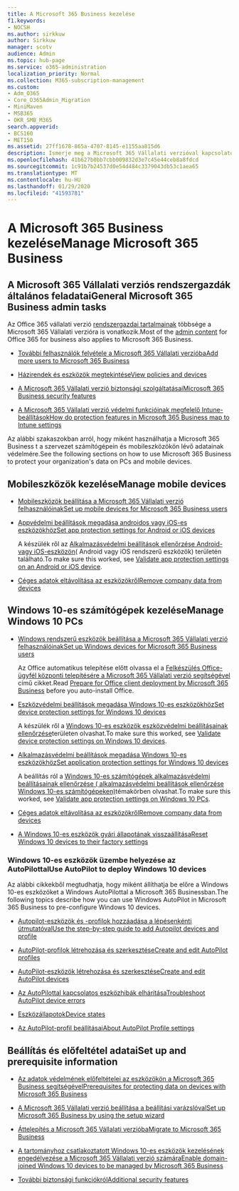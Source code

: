 ```yaml
---
title: A Microsoft 365 Business kezelése
f1.keywords:
- NOCSH
ms.author: sirkkuw
author: Sirkkuw
manager: scotv
audience: Admin
ms.topic: hub-page
ms.service: o365-administration
localization_priority: Normal
ms.collection: M365-subscription-management
ms.custom:
- Adm_O365
- Core_O365Admin_Migration
- MiniMaven
- MSB365
- OKR_SMB_M365
search.appverid:
- BCS160
- MET150
ms.assetid: 27ff1678-865a-4707-8145-e1155aa815d6
description: Ismerje meg a Microsoft 365 Vállalati verzióval kapcsolatos rendszergazdai feladatok, a mobileszközök, a Windows 10-es számítógépek és számos ilyen feladat kezelését.
ms.openlocfilehash: 41b627b0bb7cbb009832d3e7c45e44ceb8a8fdcd
ms.sourcegitcommit: 1c91b7b24537d0e54d484c3379043db53c1aea65
ms.translationtype: MT
ms.contentlocale: hu-HU
ms.lasthandoff: 01/29/2020
ms.locfileid: "41593781"
---
```

# <a name="manage-microsoft-365-business"></a><span data-ttu-id="9f2ee-103">A Microsoft 365 Business kezelése</span><span class="sxs-lookup"><span data-stu-id="9f2ee-103">Manage Microsoft 365 Business</span></span>

## <a name="general-microsoft-365-business-admin-tasks"></a><span data-ttu-id="9f2ee-104">A Microsoft 365 Vállalati verziós rendszergazdák általános feladatai</span><span class="sxs-lookup"><span data-stu-id="9f2ee-104">General Microsoft 365 Business admin tasks</span></span>

<span data-ttu-id="9f2ee-105">Az Office 365 vállalati verzió [rendszergazdai tartalmainak](https://docs.microsoft.com/office365/admin/admin-home) többsége a Microsoft 365 Vállalati verzióra is vonatkozik.</span><span class="sxs-lookup"><span data-stu-id="9f2ee-105">Most of the [admin content](https://docs.microsoft.com/office365/admin/admin-home) for Office 365 for business also applies to Microsoft 365 Business.</span></span>

- [<span data-ttu-id="9f2ee-106">További felhasználók felvétele a Microsoft 365 Vállalati verzióba</span><span class="sxs-lookup"><span data-stu-id="9f2ee-106">Add more users to Microsoft 365 Business</span></span>](add-users-m365b.md)
    
- [<span data-ttu-id="9f2ee-107">Házirendek és eszközök megtekintése</span><span class="sxs-lookup"><span data-stu-id="9f2ee-107">View policies and devices</span></span>](view-policies-and-devices.md)
    
- [<span data-ttu-id="9f2ee-108">A Microsoft 365 Vállalati verzió biztonsági szolgáltatásai</span><span class="sxs-lookup"><span data-stu-id="9f2ee-108">Microsoft 365 Business security features</span></span>](security-features.md)
    
- [<span data-ttu-id="9f2ee-109">A Microsoft 365 Vállalati verzió védelmi funkcióinak megfelelő Intune-beállítások</span><span class="sxs-lookup"><span data-stu-id="9f2ee-109">How do protection features in Microsoft 365 Business map to Intune settings</span></span>](map-protection-features-to-intune-settings.md)
    
<span data-ttu-id="9f2ee-110">Az alábbi szakaszokban arról, hogy miként használhatja a Microsoft 365 Business t a szervezet számítógépein és mobileszközökön lévő adatainak védelmére.</span><span class="sxs-lookup"><span data-stu-id="9f2ee-110">See the following sections on how to use Microsoft 365 Business to protect your organization's data on PCs and mobile devices.</span></span>
  
## <a name="manage-mobile-devices"></a><span data-ttu-id="9f2ee-111">Mobileszközök kezelése</span><span class="sxs-lookup"><span data-stu-id="9f2ee-111">Manage mobile devices</span></span>

- [<span data-ttu-id="9f2ee-112">Mobileszközök beállítása a Microsoft 365 Vállalati verzió felhasználóinak</span><span class="sxs-lookup"><span data-stu-id="9f2ee-112">Set up mobile devices for Microsoft 365 Business users</span></span>](set-up-mobile-devices.md)
    
- [<span data-ttu-id="9f2ee-113">Appvédelmi beállítások megadása androidos vagy iOS-es eszközökhöz</span><span class="sxs-lookup"><span data-stu-id="9f2ee-113">Set app protection settings for Android or iOS devices</span></span>](app-protection-settings-for-android-and-ios.md)
    
    <span data-ttu-id="9f2ee-114">A készülék ről az [Alkalmazásvédelmi beállítások ellenőrzése Android- vagy iOS-eszközön](validate-settings-on-android-or-ios.md)( Android vagy iOS rendszerű eszközök) területén található.</span><span class="sxs-lookup"><span data-stu-id="9f2ee-114">To make sure this worked, see [Validate app protection settings on an Android or iOS device](validate-settings-on-android-or-ios.md).</span></span> 
    
- [<span data-ttu-id="9f2ee-115">Céges adatok eltávolítása az eszközökről</span><span class="sxs-lookup"><span data-stu-id="9f2ee-115">Remove company data from devices</span></span>](remove-company-data.md)
    
## <a name="manage-windows-10-pcs"></a><span data-ttu-id="9f2ee-116">Windows 10-es számítógépek kezelése</span><span class="sxs-lookup"><span data-stu-id="9f2ee-116">Manage Windows 10 PCs</span></span>

- [<span data-ttu-id="9f2ee-117">Windows rendszerű eszközök beállítása a Microsoft 365 Vállalati verzió felhasználóinak</span><span class="sxs-lookup"><span data-stu-id="9f2ee-117">Set up Windows devices for Microsoft 365 Business users</span></span>](set-up-windows-devices.md)

    <span data-ttu-id="9f2ee-118">Az Office automatikus telepítése előtt olvassa el a [Felkészülés Office-ügyfél központi telepítésére a Microsoft 365 Vállalati verzió segítségével](prepare-for-office-client-deployment.md) című cikket.</span><span class="sxs-lookup"><span data-stu-id="9f2ee-118">Read [Prepare for Office client deployment by Microsoft 365 Business](prepare-for-office-client-deployment.md) before you auto-install Office.</span></span> 
    
- [<span data-ttu-id="9f2ee-119">Eszközvédelmi beállítások megadása Windows 10-es eszközökhöz</span><span class="sxs-lookup"><span data-stu-id="9f2ee-119">Set device protection settings for Windows 10 devices</span></span>](protection-settings-for-windows-10-pcs.md)
    
    <span data-ttu-id="9f2ee-120">A készülék ről a [Windows 10-es eszközök eszközvédelmi beállításainak ellenőrzése](validate-settings-on-windows-10-pcs.md)területen olvashat.</span><span class="sxs-lookup"><span data-stu-id="9f2ee-120">To make sure this worked, see [Validate device protection settings on Windows 10 devices](validate-settings-on-windows-10-pcs.md).</span></span> 
    
- [<span data-ttu-id="9f2ee-121">Alkalmazásvédelmi beállítások megadása Windows 10-es eszközökhöz</span><span class="sxs-lookup"><span data-stu-id="9f2ee-121">Set application protection settings for Windows 10 devices</span></span>](protection-settings-for-windows-10-devices.md)
    
    <span data-ttu-id="9f2ee-122">A beállítás ról a [Windows 10-es számítógépek alkalmazásvédelmi beállításainak ellenőrzése ( alkalmazásvédelmi beállítások ellenőrzése Windows 10-es számítógépeken)](validate-protection-settings-on-windows-10-pcs.md)témakörben olvashat.</span><span class="sxs-lookup"><span data-stu-id="9f2ee-122">To make sure this worked, see [Validate app protection settings on Windows 10 PCs](validate-protection-settings-on-windows-10-pcs.md).</span></span> 
    
- [<span data-ttu-id="9f2ee-123">Céges adatok eltávolítása az eszközökről</span><span class="sxs-lookup"><span data-stu-id="9f2ee-123">Remove company data from devices</span></span>](remove-company-data.md)
    
- [<span data-ttu-id="9f2ee-124">A Windows 10-es eszközök gyári állapotának visszaállítása</span><span class="sxs-lookup"><span data-stu-id="9f2ee-124">Reset Windows 10 devices to their factory settings</span></span>](reset-devices-to-factory-settings.md)
    
### <a name="use-autopilot-to-deploy-windows-10-devices"></a><span data-ttu-id="9f2ee-125">Windows 10-es eszközök üzembe helyezése az AutoPilottal</span><span class="sxs-lookup"><span data-stu-id="9f2ee-125">Use AutoPilot to deploy Windows 10 devices</span></span>

<span data-ttu-id="9f2ee-126">Az alábbi cikkekből megtudhatja, hogy miként állíthatja be előre a Windows 10-es eszközöket a Windows AutoPilottal a Microsoft 365 Businessban.</span><span class="sxs-lookup"><span data-stu-id="9f2ee-126">The following topics describe how you can use Windows AutoPilot in Microsoft 365 Business to pre-configure Windows 10 devices.</span></span>
  
- [<span data-ttu-id="9f2ee-127">Autopilot-eszközök és -profilok hozzáadása a lépésenkénti útmutatóval</span><span class="sxs-lookup"><span data-stu-id="9f2ee-127">Use the step-by-step guide to add Autopilot devices and profile</span></span>](add-autopilot-devices-and-profile.md)
    
- [<span data-ttu-id="9f2ee-128">AutoPilot-profilok létrehozása és szerkesztése</span><span class="sxs-lookup"><span data-stu-id="9f2ee-128">Create and edit AutoPilot profiles</span></span>](create-and-edit-autopilot-profiles.md)
    
- [<span data-ttu-id="9f2ee-129">AutoPilot-eszközök létrehozása és szerkesztése</span><span class="sxs-lookup"><span data-stu-id="9f2ee-129">Create and edit AutoPilot devices</span></span>](create-and-edit-autopilot-devices.md)
    
- [<span data-ttu-id="9f2ee-130">Az AutoPilottal kapcsolatos eszközhibák elhárítása</span><span class="sxs-lookup"><span data-stu-id="9f2ee-130">Troubleshoot AutoPilot device errors</span></span>](troubleshoot-autopilot-errors.md)
    
- [<span data-ttu-id="9f2ee-131">Eszközállapotok</span><span class="sxs-lookup"><span data-stu-id="9f2ee-131">Device states</span></span>](device-states.md)
    
- [<span data-ttu-id="9f2ee-132">Az AutoPilot-profil beállításai</span><span class="sxs-lookup"><span data-stu-id="9f2ee-132">About AutoPilot Profile settings</span></span>](autopilot-profile-settings.md)
    
## <a name="set-up-and-prerequisite-information"></a><span data-ttu-id="9f2ee-133">Beállítás és előfeltétel adatai</span><span class="sxs-lookup"><span data-stu-id="9f2ee-133">Set up and prerequisite information</span></span>

- [<span data-ttu-id="9f2ee-134">Az adatok védelmének előfeltételei az eszközökön a Microsoft 365 Business segítségével</span><span class="sxs-lookup"><span data-stu-id="9f2ee-134">Prerequisites for protecting data on devices with Microsoft 365 Business</span></span>](pre-requisites-for-data-protection.md)
    
- [<span data-ttu-id="9f2ee-135">A Microsoft 365 Vállalati verzió beállítása a beállítási varázslóval</span><span class="sxs-lookup"><span data-stu-id="9f2ee-135">Set up Microsoft 365 Business by using the setup wizard</span></span>](set-up.md)
    
- [<span data-ttu-id="9f2ee-136">Áttelepítés a Microsoft 365 Vállalati verzióba</span><span class="sxs-lookup"><span data-stu-id="9f2ee-136">Migrate to Microsoft 365 Business</span></span>](migrate-to-microsoft-365-business.md)
    
- [<span data-ttu-id="9f2ee-137">A tartományhoz csatlakoztatott Windows 10-es eszközök kezelésének engedélyezése a Microsoft 365 Vállalati verzió számára</span><span class="sxs-lookup"><span data-stu-id="9f2ee-137">Enable domain-joined Windows 10 devices to be managed by Microsoft 365 Business</span></span>](manage-windows-devices.md)
    
- [<span data-ttu-id="9f2ee-138">További biztonsági funkciókról</span><span class="sxs-lookup"><span data-stu-id="9f2ee-138">Additional security features</span></span>](security-features.md#additional-security-features)
